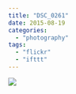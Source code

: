 ```yaml
---
title: "DSC_0261"
date: 2015-08-19
categories: 
  - "photography"
tags: 
  - "flickr"
  - "ifttt"
---
```


![](https://farm1.staticflickr.com/769/20702481191_617c621de3_b.jpg)
